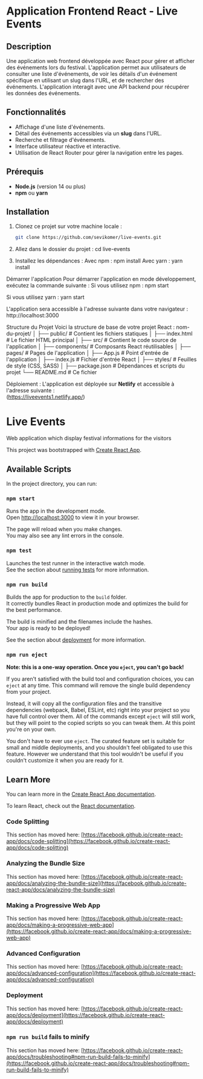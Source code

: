 # Application Frontend React - Live Events

## Description

Une application web frontend développée avec React pour gérer et afficher des événements lors du festival. L'application permet aux utilisateurs de consulter une liste d'événements, de voir les détails d'un événement spécifique en utilisant un slug dans l'URL, et de rechercher des événements. L'application interagit avec une API backend pour récupérer les données des événements.

## Fonctionnalités

- Affichage d'une liste d'événements.
- Détail des événements accessibles via un **slug** dans l'URL.
- Recherche et filtrage d'événements.
- Interface utilisateur réactive et interactive.
- Utilisation de React Router pour gérer la navigation entre les pages.

## Prérequis

- **Node.js** (version 14 ou plus)
- **npm** ou **yarn**

## Installation

1. Clonez ce projet sur votre machine locale :
   ```bash
   git clone https://github.com/sevikomer/live-events.git

2. Allez dans le dossier du projet :
cd live-events

3. Installez les dépendances :
Avec npm :
npm install
Avec yarn :
yarn install

Démarrer l'application
Pour démarrer l'application en mode développement, exécutez la commande suivante :
Si vous utilisez npm :
npm start

Si vous utilisez yarn :
yarn start

L'application sera accessible à l'adresse suivante dans votre navigateur :
http://localhost:3000

Structure du Projet
Voici la structure de base de votre projet React :
nom-du-projet/
│
├── public/                  # Contient les fichiers statiques
│   ├── index.html           # Le fichier HTML principal
│
├── src/                     # Contient le code source de l'application
│   ├── components/          # Composants React réutilisables
│   ├── pages/               # Pages de l'application
│   ├── App.js               # Point d'entrée de l'application
│   ├── index.js             # Fichier d'entrée React
│   ├── styles/              # Feuilles de style (CSS, SASS)
│
├── package.json             # Dépendances et scripts du projet
└── README.md                # Ce fichier


Déploiement :
L'application est déployée sur **Netlify** et accessible à l'adresse suivante :  
(https://liveevents1.netlify.app/)






# Live Events

Web application which display festival informations for the visitors 

This project was bootstrapped with [Create React App](https://github.com/facebook/create-react-app).

## Available Scripts

In the project directory, you can run:

### `npm start`

Runs the app in the development mode.\
Open [http://localhost:3000](http://localhost:3000) to view it in your browser.

The page will reload when you make changes.\
You may also see any lint errors in the console.

### `npm test`

Launches the test runner in the interactive watch mode.\
See the section about [running tests](https://facebook.github.io/create-react-app/docs/running-tests) for more information.

### `npm run build`

Builds the app for production to the `build` folder.\
It correctly bundles React in production mode and optimizes the build for the best performance.

The build is minified and the filenames include the hashes.\
Your app is ready to be deployed!

See the section about [deployment](https://facebook.github.io/create-react-app/docs/deployment) for more information.

### `npm run eject`

**Note: this is a one-way operation. Once you `eject`, you can't go back!**

If you aren't satisfied with the build tool and configuration choices, you can `eject` at any time. This command will remove the single build dependency from your project.

Instead, it will copy all the configuration files and the transitive dependencies (webpack, Babel, ESLint, etc) right into your project so you have full control over them. All of the commands except `eject` will still work, but they will point to the copied scripts so you can tweak them. At this point you're on your own.

You don't have to ever use `eject`. The curated feature set is suitable for small and middle deployments, and you shouldn't feel obligated to use this feature. However we understand that this tool wouldn't be useful if you couldn't customize it when you are ready for it.

## Learn More

You can learn more in the [Create React App documentation](https://facebook.github.io/create-react-app/docs/getting-started).

To learn React, check out the [React documentation](https://reactjs.org/).

### Code Splitting

This section has moved here: [https://facebook.github.io/create-react-app/docs/code-splitting](https://facebook.github.io/create-react-app/docs/code-splitting)

### Analyzing the Bundle Size

This section has moved here: [https://facebook.github.io/create-react-app/docs/analyzing-the-bundle-size](https://facebook.github.io/create-react-app/docs/analyzing-the-bundle-size)

### Making a Progressive Web App

This section has moved here: [https://facebook.github.io/create-react-app/docs/making-a-progressive-web-app](https://facebook.github.io/create-react-app/docs/making-a-progressive-web-app)

### Advanced Configuration

This section has moved here: [https://facebook.github.io/create-react-app/docs/advanced-configuration](https://facebook.github.io/create-react-app/docs/advanced-configuration)

### Deployment

This section has moved here: [https://facebook.github.io/create-react-app/docs/deployment](https://facebook.github.io/create-react-app/docs/deployment)

### `npm run build` fails to minify

This section has moved here: [https://facebook.github.io/create-react-app/docs/troubleshooting#npm-run-build-fails-to-minify](https://facebook.github.io/create-react-app/docs/troubleshooting#npm-run-build-fails-to-minify)
